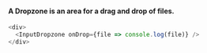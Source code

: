 #### A Dropzone is an area for a drag and drop of files.

```js
<div>
  <InputDropzone onDrop={file => console.log(file)} />
</div>
```
